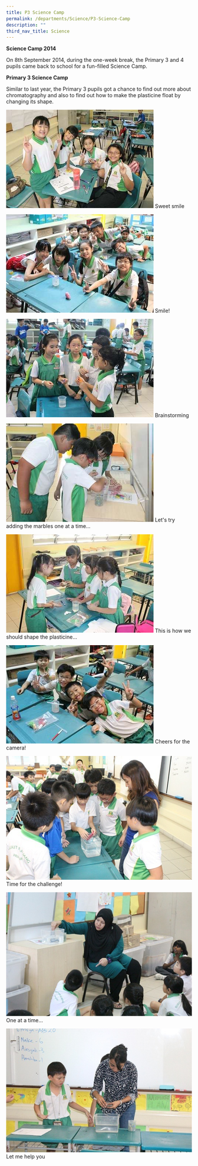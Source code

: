 ```yaml
---
title: P3 Science Camp
permalink: /departments/Science/P3-Science-Camp
description: ""
third_nav_title: Science
---
```

**Science Camp 2014**

On 8th September 2014, during the one-week break, the Primary 3 and 4 pupils came back to school for a fun-filled Science Camp.



**Primary 3 Science Camp**

Similar to last year, the Primary 3 pupils got a chance to find out more about chromatography and also to find out how to make the plasticine float by changing its shape.

![](/images/P3%20science%20camp%203.jpg)
Sweet smile

![](/images/P3%20science%20camp%205.jpg)
Smile!

![](/images/P3%20science%20camp%206.jpg)
Brainstorming

![](/images/P3%20science%20camp%207.jpg)
Let's try adding the marbles one at a time...

![](/images/P3%20science%20camp%208.jpg)
This is how we should shape the plasticine...

![](/images/P3%20science%20camp%209.jpg)
Cheers for the camera!

![](/images/P3%20science%20camp%204.jpg)
Time for the challenge!

![](/images/P3%20science%20camp%202.jpg)
One at a time...

![](/images/P3%20science%20camp%201.jpg)
Let me help you